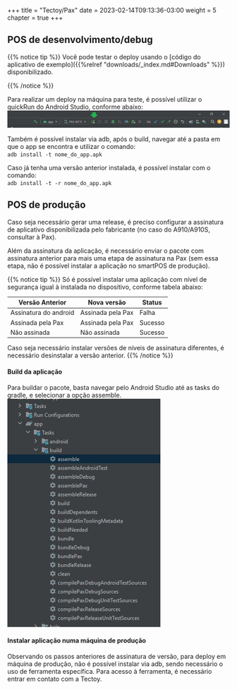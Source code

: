 +++
title = "Tectoy/Pax"
date = 2023-02-14T09:13:36-03:00
weight = 5
chapter = true
+++

## POS de desenvolvimento/debug

{{% notice tip %}} Você pode testar o deploy usando o [código do aplicativo de exemplo]({{%relref "downloads/_index.md#Downloads" %}}) disponibilizado.

{{% /notice %}}

Para realizar um deploy na máquina para teste, é possível utilizar o quickRun do Android Studio, conforme abaixo: 
![PayDroidTool](images/instant_run.JPG?width=100%)

Também é possível instalar via adb, após o build, navegar até a pasta em que o app se encontra e utilizar o comando:
\
`adb install -t nome_do_app.apk`

Caso já tenha uma versão anterior instalada, é possível instalar com o comando:
\
 `adb install -t -r nome_do_app.apk`

## POS de produção
Caso seja necessário gerar uma release, é preciso configurar a assinatura de aplicativo disponibilizada pelo fabricante (no caso do A910/A910S, consultar à Pax). 

Além da assinatura da aplicação, é necessário enviar o pacote com assinatura anterior para mais uma etapa de assinatura na Pax (sem essa etapa, não é possível instalar a aplicação no smartPOS de produção).

{{% notice tip %}} Só é possível instalar uma aplicação com nível de segurança igual à instalada no dispositivo, conforme tabela abaixo:

| Versão Anterior       | Nova versão                                            | Status |
|-----------------------|--------------------------------------------------------|--------|
| Assinatura do android | Assinada pela Pax                                      | Falha  |
| Assinada pela Pax     | Assinada pela Pax                                      | Sucesso|
| Não assinada          | Não assinada                                           | Sucesso|

Caso seja necessário instalar versões de níveis de assinatura diferentes, é necessário desinstalar a versão anterior.
{{% /notice %}}

#### Build da aplicação
Para buildar o pacote, basta navegar pelo Android Studio até as tasks do gradle, e selecionar a opção assemble.
![Build](images/gradle_tasks.JPG?width=100%)


#### Instalar aplicação numa máquina de produção
Observando os passos anteriores de assinatura de versão, para deploy em máquina de produção, não é possível instalar via adb, sendo necessário o uso de ferramenta específica. 
Para acesso à ferramenta, é necessário entrar em contato com a Tectoy.

